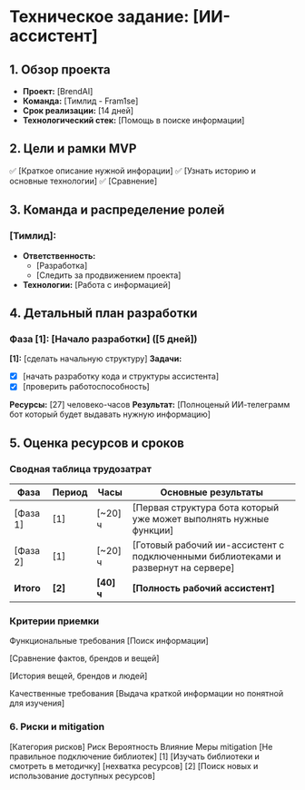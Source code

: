 # Техническое задание: [ИИ-ассистент]

## 1. Обзор проекта
- **Проект:** [BrendAI]
- **Команда:** [Тимлид - Fram1se]  
- **Срок реализации:** [14 дней]
- **Технологический стек:** [Помощь в поиске информации]

## 2. Цели и рамки MVP
✅ [Краткое описание нужной инфорации]
✅ [Узнать историю и основные технологии]
✅ [Сравнение]

## 3. Команда и распределение ролей
### [Тимлид]:
- **Ответственность:**
  - [Разработка]
  - [Следить за продвижением проекта]
- **Технологии:** [Работа с информацией]

## 4. Детальный план разработки
### Фаза [1]: [Начало разработки] ([5 дней])

**[1]:** [сделать начальную структуру]
**Задачи:**
- [x] [начать разработку кода и структуры ассистента]
- [x] [проверить работоспособность]

**Ресурсы:** [27] человеко-часов
**Результат:** [Полноценый ИИ-телеграмм бот который будет выдавать нужную информацию]

## 5. Оценка ресурсов и сроков
### Сводная таблица трудозатрат
| Фаза | Период | Часы | Основные результаты |
|------|--------|------|-------------------|
| [Фаза 1] | [1] | [~20] ч | [Первая структура бота который уже может выполнять нужные функции] |
| [Фаза 2] | [1] | [~20] ч | [Готовый рабочий ии-ассистент с подключенными библиотеками и развернут на сервере] |
| **Итого** | **[2]** | **[40] ч** | **[Полность рабочий ассистент]** |

### Критерии приемки
Функциональные требования
[Поиск информации]

[Сравнение фактов, брендов и вещей]

[История вещей, брендов и людей]

Качественные требования
[Выдача краткой информации но понятной для изучения]


### 6. Риски и mitigation
[Категория рисков]
Риск	Вероятность	Влияние	Меры mitigation
[Не правильное подключение библиотек]	[1]	[Изучать библиотеки и смотреть в методичку]
[нехватка ресурсов]	[2]	[Поиск новых и использование доступных ресурсов]